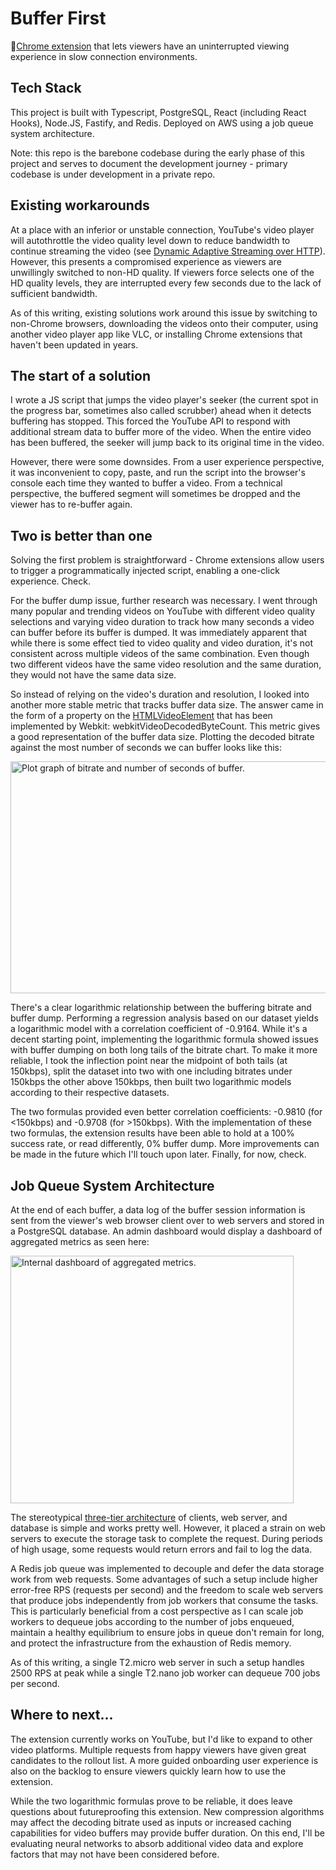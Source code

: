 # Buffer First
🧩[Chrome extension](https://chrome.google.com/webstore/detail/buffer-first/nfmmfalangpoddnbmpggkogocecengab?hl=en) that lets viewers have an uninterrupted viewing experience in slow connection environments.

## Tech Stack
This project is built with Typescript, PostgreSQL, React (including React Hooks), Node.JS, Fastify, and Redis. Deployed on AWS using a job queue system architecture. 

Note: this repo is the barebone codebase during the early phase of this project and serves to document the development journey - primary codebase is under development in a private repo.

## Existing workarounds

At a place with an inferior or unstable connection, YouTube's video player will autothrottle the video quality level down to reduce bandwidth to continue streaming the video (see [Dynamic Adaptive Streaming over HTTP](https://en.wikipedia.org/wiki/Dynamic_Adaptive_Streaming_over_HTTP)). However, this presents a compromised experience as viewers are unwillingly switched to non-HD quality. If viewers force selects one of the HD quality levels, they are interrupted every few seconds due to the lack of sufficient bandwidth.

As of this writing, existing solutions work around this issue by switching to non-Chrome browsers, downloading the videos onto their computer, using another video player app like VLC, or installing Chrome extensions that haven't been updated in years.

## The start of a solution
I wrote a JS script that jumps the video player's seeker (the current spot in the progress bar, sometimes also called scrubber) ahead when it detects buffering has stopped. This forced the YouTube API to respond with additional stream data to buffer more of the video. When the entire video has been buffered, the seeker will jump back to its original time in the video.

However, there were some downsides. From a user experience perspective, it was inconvenient to copy, paste, and run the script into the browser's console each time they wanted to buffer a video. From a technical perspective, the buffered segment will sometimes be dropped and the viewer has to re-buffer again.

## Two is better than one
Solving the first problem is straightforward - Chrome extensions allow users to trigger a programmatically injected script, enabling a one-click experience. Check.

For the buffer dump issue, further research was necessary. I went through many popular and trending videos on YouTube with different video quality selections and varying video duration to track how many seconds a video can buffer before its buffer is dumped. It was immediately apparent that while there is some effect tied to video quality and video duration, it's not consistent across multiple videos of the same combination. Even though two different videos have the same video resolution and the same duration, they would not have the same data size.

So instead of relying on the video's duration and resolution, I looked into another more stable metric that tracks buffer data size. The answer came in the form of a property on the [HTMLVideoElement](https://wiki.whatwg.org/wiki/Video_Metrics) that has been implemented by Webkit: webkitVideoDecodedByteCount. This metric gives a good representation of the buffer data size. Plotting the decoded bitrate against the most number of seconds we can buffer looks like this:

<img src="https://cl.ly/03c10b3d6aa0/Image%202019-08-10%20at%203.23.53%20PM.png" alt="Plot graph of bitrate and number of seconds of buffer." width="604px" height="371px">

There's a clear logarithmic relationship between the buffering bitrate and buffer dump. Performing a regression analysis based on our dataset yields a logarithmic model with a correlation coefficient of -0.9164. While it's a decent starting point, implementing the logarithmic formula showed issues with buffer dumping on both long tails of the bitrate chart. To make it more reliable, I took the inflection point near the midpoint of both tails (at 150kbps), split the dataset into two with one including bitrates under 150kbps the other above 150kbps, then built two logarithmic models according to their respective datasets.

The two formulas provided even better correlation coefficients: -0.9810 (for <150kbps) and -0.9708 (for >150kbps). With the implementation of these two formulas, the extension results have been able to hold at a 100% success rate, or read differently, 0% buffer dump. More improvements can be made in the future which I'll touch upon later. Finally, for now, check.

## Job Queue System Architecture

At the end of each buffer, a data log of the buffer session information is sent from the viewer's web browser client over to web servers and stored in a PostgreSQL database. An admin dashboard would display a dashboard of aggregated metrics as seen here:

<img src="https://cl.ly/7e8725dfcfd6/Monitoring%20Page.png" alt="Internal dashboard of aggregated metrics." width="453px" height="396px">

The stereotypical [three-tier architecture](https://cl.ly/94243f5065b2/Image%202019-08-12%20at%209.00.29%20PM.png) of clients, web server, and database is simple and works pretty well. However, it placed a strain on web servers to execute the storage task to complete the request. During periods of high usage, some requests would return errors and fail to log the data.

A Redis job queue was implemented to decouple and defer the data storage work from web requests. Some advantages of such a setup include higher error-free RPS (requests per second) and the freedom to scale web servers that produce jobs independently from job workers that consume the tasks. This is particularly beneficial from a cost perspective as I can scale job workers to dequeue jobs according to the number of jobs enqueued, maintain a healthy equilibrium to ensure jobs in queue don't remain for long, and protect the infrastructure from the exhaustion of Redis memory.

As of this writing, a single T2.micro web server in such a setup handles 2500 RPS at peak while a single T2.nano job worker can dequeue 700 jobs per second.

## Where to next...
The extension currently works on YouTube, but I'd like to expand to other video platforms. Multiple requests from happy viewers have given great candidates to the rollout list. A more guided onboarding user experience is also on the backlog to ensure viewers quickly learn how to use the extension.

While the two logarithmic formulas prove to be reliable, it does leave questions about futureproofing this extension. New compression algorithms may affect the decoding bitrate used as inputs or increased caching capabilities for video buffers may provide buffer duration. On this end, I'll be evaluating neural networks to absorb additional video data and explore factors that may not have been considered before.
